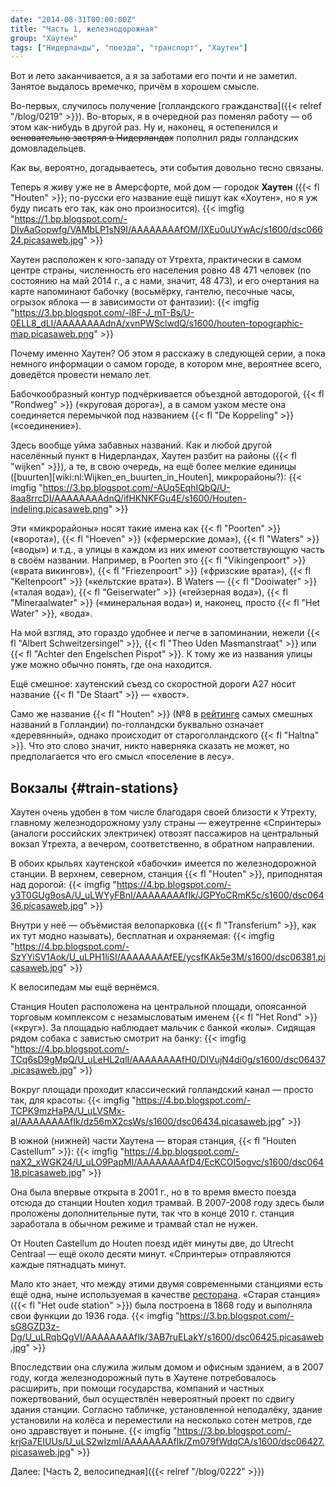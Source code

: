 ```yaml
---
date: "2014-08-31T00:00:00Z"
title: "Часть 1, железнодорожная"
group: "Хаутен"
tags: ["Нидерланды", "поезда", "транспорт", "Хаутен"]
---
```


Вот и лето заканчивается, а я за заботами его почти и не заметил. Занятое выдалось времечко, причём в хорошем смысле.

Во-первых, случилось получение [голландского гражданства]({{< relref "/blog/0219" >}}). Во-вторых, я в очередной раз поменял работу — об этом как-нибудь в другой раз. Ну и, наконец, я остепенился и ~~основательно застрял в Нидерландах~~ пополнил ряды голландских домовладельцев.

<!--more-->

Как вы, вероятно, догадываетесь, эти события довольно тесно связаны.

Теперь я живу уже не в Амерсфорте, мой дом — городок **Хаутен** ({{< fl "Houten" >}}; по-русски его название ещё пишут как «Хоутен», но я уж буду писать его так, как оно произносится).
{{< imgfig "https://1.bp.blogspot.com/-DIvAaGopwfg/VAMbLP1sN9I/AAAAAAAAfOM/IXEu0uUYwAc/s1600/dsc06624.picasaweb.jpg" >}}

Хаутен расположен к юго-западу от Утрехта, практически в самом центре страны, численность его населения ровно 48 471 человек (по состоянию на май 2014 г., а с нами, значит, 48 473), и его очертания на карте напоминают бабочку (восьмёрку, гантелю, песочные часы, огрызок яблока — в зависимости от фантазии):
{{< imgfig "https://3.bp.blogspot.com/-l8F-J_mT-Bs/U-0ELL8_dLI/AAAAAAAAdnA/xvnPWSclwdQ/s1600/houten-topographic-map.picasaweb.png" >}}

Почему именно Хаутен? Об этом я расскажу в следующей серии, а пока немного информации о самом городе, в котором мне, вероятнее всего, доведётся провести немало лет.

Бабочкообразный контур подчёркивается объездной автодорогой, {{< fl "Rondweg" >}} («круговая дорога»), а в самом узком месте она соединяется перемычкой под названием {{< fl "De Koppeling" >}} («соединение»).

Здесь вообще уйма забавных названий. Как и любой другой населённый пункт в Нидерландах, Хаутен разбит на районы ({{< fl "wijken" >}}), а те, в свою очередь, на ещё более мелкие единицы ([buurten][wiki:nl:Wijken_en_buurten_in_Houten], микрорайоны?):
{{< imgfig "https://3.bp.blogspot.com/-AUq5EqhIQbQ/U-8aa8rrcDI/AAAAAAAAdnQ/ifHKNKFGu4E/s1600/Houten-indeling.picasaweb.png" >}}

Эти «микрорайоны» носят такие имена как {{< fl "Poorten" >}} («ворота»), {{< fl "Hoeven" >}} («фермерские дома»), {{< fl "Waters" >}} («воды») и т.д., а улицы в каждом из них имеют соответствующую часть в своём названии. Например, в Poorten это {{< fl "Vikingenpoort" >}} («врата викингов»), {{< fl "Friezenpoort" >}} («фризские врата»), {{< fl "Keltenpoort" >}} («кельтские врата»). В Waters — {{< fl "Dooiwater" >}} («талая вода»), {{< fl "Geiserwater" >}} («гейзерная вода»), {{< fl "Mineraalwater" >}} («минеральная вода») и, наконец, просто {{< fl "Het Water" >}}, «вода».

На мой взгляд, это гораздо удобнее и легче в запоминании, нежели {{< fl "Albert Schweitzersingel" >}}, {{< fl "Theo Uden Masmanstraat" >}} или {{< fl "Achter den Engelschen Pispot" >}}. К тому же из названия улицы уже можно обычно понять, где она находится.

Ещё смешное: хаутенский съезд со скоростной дороги A27 носит название {{< fl "De Staart" >}} — «хвост».

Само же название {{< fl "Houten" >}} (№8 в [рейтинге](http://plazilla.com/page/4295049501/top-10-grappige-nederlandse-plaatsnamen-in-een-zin) самых смешных названий в Голландии) по-голландски буквально означает «деревянный», однако происходит от староголландского {{< fl "Haltna" >}}. Что это слово значит, никто наверняка сказать не может, но предполагается что его смысл «поселение в лесу».

## Вокзалы {#train-stations}

Хаутен очень удобен в том числе благодаря своей близости к Утрехту, главному железнодорожному узлу страны — ежеутренне «Спринтеры» (аналоги российских электричек) отвозят пассажиров на центральный вокзал Утрехта, а вечером, соответственно, в обратном направлении.

В обоих крыльях хаутенской «бабочки» имеется по железнодорожной станции. В верхнем, северном, станция {{< fl "Houten" >}}, приподнятая над дорогой:
{{< imgfig "https://4.bp.blogspot.com/-y3T0GUg9osA/U_uLWYyFBnI/AAAAAAAAfIk/JGPYoCRmK5c/s1600/dsc06436.picasaweb.jpg" >}}

Внутри у неё — объёмистая велопарковка ({{< fl "Transferium" >}}, как их тут модно называть), бесплатная и охраняемая:
{{< imgfig "https://4.bp.blogspot.com/-SzYYiSV1Aok/U_uLPH1liSI/AAAAAAAAfEE/ycsfKAk5e3M/s1600/dsc06381.picasaweb.jpg" >}}

К велосипедам мы ещё вернёмся.

Станция Houten расположена на центральной площади, опоясанной торговым комплексом с незамысловатым именем {{< fl "Het Rond" >}} («круг»). За площадью наблюдает мальчик с банкой «колы». Сидящая рядом собака с завистью смотрит на банку:
{{< imgfig "https://4.bp.blogspot.com/-TCq6sD9gMpQ/U_uLeHL2qlI/AAAAAAAAfH0/DIVujN4di0g/s1600/dsc06437.picasaweb.jpg" >}}

Вокруг площади проходит классический голландский канал — просто так, для красоты:
{{< imgfig "https://4.bp.blogspot.com/-TCPK9mzHaPA/U_uLVSMx-aI/AAAAAAAAfIk/dz56mX2csWs/s1600/dsc06434.picasaweb.jpg" >}}

В южной (нижней) части Хаутена — вторая станция, {{< fl "Houten Castellum" >}}:
{{< imgfig "https://4.bp.blogspot.com/-naX2_xWGK24/U_uLO9PapMI/AAAAAAAAfD4/EcKCOI5ogvc/s1600/dsc06418.picasaweb.jpg" >}}

Она была впервые открыта в 2001 г., но в то время вместо поезда отсюда до станции Houten ходил трамвай. В 2007-2008 году здесь были проложены дополнительные пути, так что в конце 2010 г. станция заработала в обычном режиме и трамвай стал не нужен.

От Houten Castellum до Houten поезд идёт минуты две, до Utrecht Centraal — ещё около десяти минут. «Спринтеры» отправляются каждые пятнадцать минут.

Мало кто знает, что между этими двумя современными станциями есть ещё одна, ныне используемая в качестве [ресторана](http://www.hetoudestationhouten.nl/). «Старая станция» ({{< fl "Het oude station" >}}) была построена в 1868 году и выполняла свои функции до 1936 года.
{{< imgfig "https://3.bp.blogspot.com/-sG8GZD3z-Dg/U_uLRqbQgVI/AAAAAAAAfIk/3AB7ruELakY/s1600/dsc06425.picasaweb.jpg" >}}

Впоследствии она служила жилым домом и офисным зданием, а в 2007 году, когда железнодорожный путь в Хаутене потребовалось расширить, при помощи государства, компаний и частных пожертвований, был осуществлён невероятный проект по сдвигу здания станции. Согласно табличке, установленной неподалёку, здание установили на колёса и переместили на несколько сотен метров, где оно здравствует и поныне.
{{< imgfig "https://3.bp.blogspot.com/-krjGa7EIUUs/U_uLS2wIzmI/AAAAAAAAfIk/Zm079fWdqCA/s1600/dsc06427.picasaweb.jpg" >}}

Далее: [Часть 2, велосипедная]({{< relref "/blog/0222" >}})
